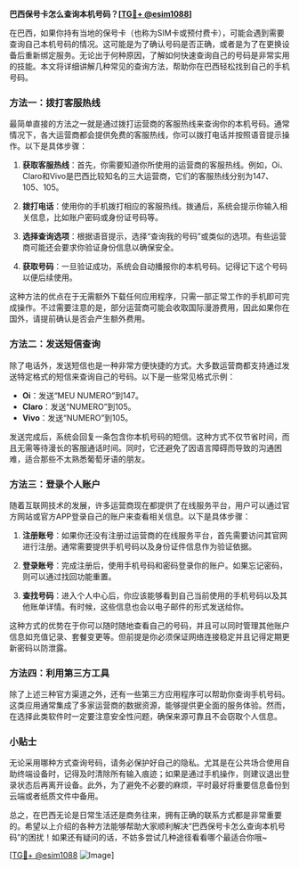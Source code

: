 **巴西保号卡怎么查询本机号码？[[TG💪+ @esim1088](https://t.me/s/esim1088)]**

在巴西，如果你持有当地的保号卡（也称为SIM卡或预付费卡），可能会遇到需要查询自己本机号码的情况。这可能是为了确认号码是否正确，或者是为了在更换设备后重新绑定服务。无论出于何种原因，了解如何快速查询自己的号码是非常实用的技能。本文将详细讲解几种常见的查询方法，帮助你在巴西轻松找到自己的手机号码。

### 方法一：拨打客服热线

最简单直接的方法之一就是通过拨打运营商的客服热线来查询你的本机号码。通常情况下，各大运营商都会提供免费的客服热线，你可以拨打电话并按照语音提示操作。以下是具体步骤：

1. **获取客服热线**：首先，你需要知道你所使用的运营商的客服热线。例如，Oi、Claro和Vivo是巴西比较知名的三大运营商，它们的客服热线分别为147、105、105。
   
2. **拨打电话**：使用你的手机拨打相应的客服热线。拨通后，系统会提示你输入相关信息，比如账户密码或身份证号码等。

3. **选择查询选项**：根据语音提示，选择“查询我的号码”或类似的选项。有些运营商可能还会要求你验证身份信息以确保安全。

4. **获取号码**：一旦验证成功，系统会自动播报你的本机号码。记得记下这个号码以便后续使用。

这种方法的优点在于无需额外下载任何应用程序，只需一部正常工作的手机即可完成操作。不过需要注意的是，部分运营商可能会收取国际漫游费用，因此如果你在国外，请提前确认是否会产生额外费用。

### 方法二：发送短信查询

除了电话外，发送短信也是一种非常方便快捷的方式。大多数运营商都支持通过发送特定格式的短信来查询自己的号码。以下是一些常见格式示例：

- **Oi**：发送“MEU NUMERO”到147。
- **Claro**：发送“NUMERO”到105。
- **Vivo**：发送“NUMERO”到105。

发送完成后，系统会回复一条包含你本机号码的短信。这种方式不仅节省时间，而且无需等待漫长的客服通话时间。同时，它还避免了因语言障碍而导致的沟通困难，适合那些不太熟悉葡萄牙语的朋友。

### 方法三：登录个人账户

随着互联网技术的发展，许多运营商现在都提供了在线服务平台，用户可以通过官方网站或官方APP登录自己的账户来查看相关信息。以下是具体步骤：

1. **注册账号**：如果你还没有注册过运营商的在线服务平台，首先需要访问其官网进行注册。通常需要提供手机号码以及身份证件信息作为验证依据。

2. **登录账号**：完成注册后，使用手机号码和密码登录你的账户。如果忘记密码，则可以通过找回功能重置。

3. **查找号码**：进入个人中心后，你应该能够看到自己当前使用的手机号码以及其他账单详情。有时候，这些信息也会以电子邮件的形式发送给你。

这种方式的优势在于你可以随时随地查看自己的号码，并且可以同时管理其他账户信息如充值记录、套餐变更等。但前提是你必须保证网络连接稳定并且记得定期更新密码以防泄露。

### 方法四：利用第三方工具

除了上述三种官方渠道之外，还有一些第三方应用程序可以帮助你查询手机号码。这类应用通常集成了多家运营商的数据资源，能够提供更全面的服务体验。然而，在选择此类软件时一定要注意安全性问题，确保来源可靠且不会窃取个人信息。

### 小贴士

无论采用哪种方式查询号码，请务必保护好自己的隐私。尤其是在公共场合使用自助终端设备时，记得及时清除所有输入痕迹；如果是通过手机操作，则建议退出登录状态后再离开设备。此外，为了避免不必要的麻烦，平时最好将重要信息备份到云端或者纸质文件中备用。

总之，在巴西无论是日常生活还是商务往来，拥有正确的联系方式都是非常重要的。希望以上介绍的各种方法能够帮助大家顺利解决“巴西保号卡怎么查询本机号码”的困扰！如果还有疑问的话，不妨多尝试几种途径看看哪个最适合你哦~

[[TG💪+ @esim1088](https://t.me/s/esim1088) ![Image](https://i.postimg.cc/4NQfJmqS/Snipaste-2025-05-13-00-14-12.png)]